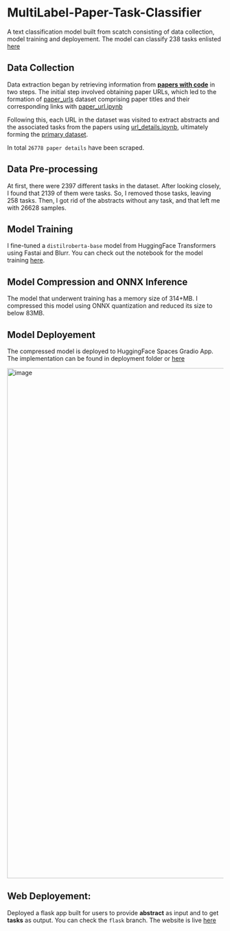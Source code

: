 # MultiLabel-Paper-Task-Classifier
A text classification model built from scatch consisting of data collection, model training and deployement. The model can classify 238 tasks enlisted [here](deployment/task_types_encoded.json)

## Data Collection
Data extraction began by retrieving information from **[papers with code](https://paperswithcode.com/sota)** in two steps. The initial step involved obtaining paper URLs, which led to the formation of [paper_urls](scaper/paper_urls.csv) dataset comprising paper titles and their corresponding links with [paper_url.ipynb](scaper/paper_url.ipynb)

Following this, each URL in the dataset was visited to extract abstracts and the associated tasks from the papers using [url_details.ipynb](scaper/url_details.ipynb), ultimately forming the [primary dataset](scaper/all_data.csv).

In total `26778 paper details` have been scraped.

## Data Pre-processing
At first, there were 2397 different tasks in the dataset. After looking closely, I found that 2139 of them were tasks. So, I removed those tasks, leaving 258 tasks. Then, I got rid of the abstracts without any task, and that left me with 26628 samples.

## Model Training
I fine-tuned a `distilroberta-base` model from HuggingFace Transformers using Fastai and Blurr. You can check out the notebook for the model training [here](notebooks/multilabel_text_classification.ipynb).

## Model Compression and ONNX Inference
The model that underwent training has a memory size of 314+MB. I compressed this model using ONNX quantization and reduced its size to below 83MB.

## Model Deployement
The compressed model is deployed to HuggingFace Spaces Gradio App. The implementation can be found in deployment folder or [here](https://huggingface.co/spaces/Tabas34/paper_classifier)

<img width="1188" alt="image" src="https://github.com/TabassumTanzim/multilabel-paper-task-classifier/assets/75922668/5f5eccb0-fb7c-41e6-8ff6-6bc9df61750b">

## Web Deployement:
Deployed a flask app built for users to provide **abstract** as input and to get **tasks** as output. You can check the `flask` branch. The website is live [here](https://multilabel-paper-task-classifier.onrender.com)